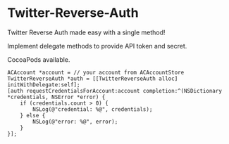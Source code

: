 Twitter-Reverse-Auth
====================

Twitter Reverse Auth made easy with a single method!

Implement delegate methods to provide API token and secret.

CocoaPods available.

    ACAccount *account = // your account from ACAccountStore
    TwitterReverseAuth *auth = [[TwitterReverseAuth alloc] initWithDelegate:self];
    [auth requestCredentialsForAccount:account completion:^(NSDictionary *credentials, NSError *error) {
        if (credentials.count > 0) {
            NSLog(@"credential: %@", credentials);
        } else {
            NSLog(@"error: %@", error);
        }
    }];


